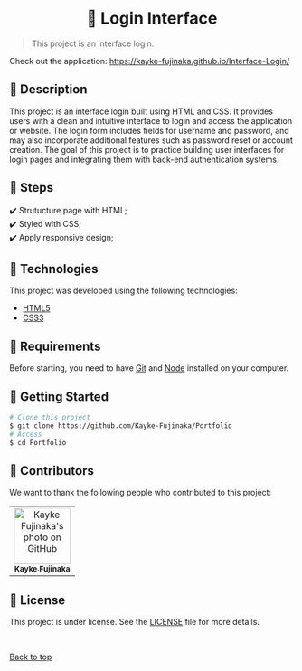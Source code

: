 <h1 align="center">📃 Login Interface</h1>

>  This project is an interface login.

Check out the application: https://kayke-fujinaka.github.io/Interface-Login/

## :page_facing_up: Description

This project is an interface login built using HTML and CSS. It provides users with a clean and intuitive interface to login and access the application or website. The login form includes fields for username and password, and may also incorporate additional features such as password reset or account creation. The goal of this project is to practice building user interfaces for login pages and integrating them with back-end authentication systems.

## :dart: Steps ##

:heavy_check_mark: Strutucture page with HTML;\
:heavy_check_mark: Styled with CSS;\
:heavy_check_mark: Apply responsive design;

## 🚀 Technologies

This project was developed using the following technologies:

- [HTML5](https://developer.mozilla.org/pt-BR/docs/Web/HTML/Element/html/)  
- [CSS3](https://developer.mozilla.org/pt-BR/docs/Web/CSS)

## :closed_book: Requirements ##

Before starting, you need to have [Git](https://git-scm.com) and [Node](https://nodejs.org/en/) installed on your computer.

## :checkered_flag: Getting Started ##

```bash
# Clone this project
$ git clone https://github.com/Kayke-Fujinaka/Portfolio
# Access
$ cd Portfolio
```

## 🤝 Contributors

We want to thank the following people who contributed to this project:

<table>
  <tr>
    <td align="center">
      <a href="#">
        <img src="https://avatars.githubusercontent.com/u/98772000?s=400&u=80de9af672be7f75cc7a546838552cf63d5b82fe&v=4" width="100px;" alt="Kayke Fujinaka's photo on GitHub"/><br>
        <sub>
          <b>Kayke Fujinaka</b>
        </sub>
      </a>
    </td>
  </tr>
</table>

## 📝 License

This project is under license. See the [LICENSE](LICENSE.md) file for more details.

&#xa0;

<a href="#top">Back to top</a>

